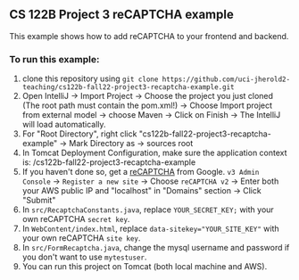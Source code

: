 ## CS 122B Project 3 reCAPTCHA example

This example shows how to add reCAPTCHA to your frontend and backend.

### To run this example: 
1. clone this repository using `git clone https://github.com/uci-jherold2-teaching/cs122b-fall22-project3-recaptcha-example.git`
2. Open IntelliJ -> Import Project -> Choose the project you just cloned (The root path must contain the pom.xml!) -> Choose Import project from external model -> choose Maven -> Click on Finish -> The IntelliJ will load automatically.
3. For "Root Directory", right click "cs122b-fall22-project3-recaptcha-example" -> Mark Directory as -> sources root
4. In Tomcat Deployment Configuration, make sure the application context is: /cs122b-fall22-project3-recaptcha-example
5. If you haven't done so, get a [reCAPTCHA](https://www.google.com/recaptcha/intro/v3.html) from Google. 
   `v3 Admin Console` -> `Register a new site` -> Choose `reCAPTCHA v2` -> Enter both your AWS public IP and "localhost" in "Domains" section -> Click "Submit"
6. In `src/RecaptchaConstants.java`, replace `YOUR_SECRET_KEY;` with your own reCAPTCHA `secret key`.
7. In `WebContent/index.html`, replace `data-sitekey="YOUR_SITE_KEY"` with your own reCAPTCHA `site key`.
8. In `src/FormRecaptcha.java`, change the mysql username and password if you don't want to use `mytestuser`.
9. You can run this project on Tomcat (both local machine and AWS).
